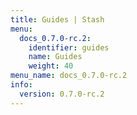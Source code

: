 ```yaml
---
title: Guides | Stash
menu:
  docs_0.7.0-rc.2:
    identifier: guides
    name: Guides
    weight: 40
menu_name: docs_0.7.0-rc.2
info:
  version: 0.7.0-rc.2
---
```


